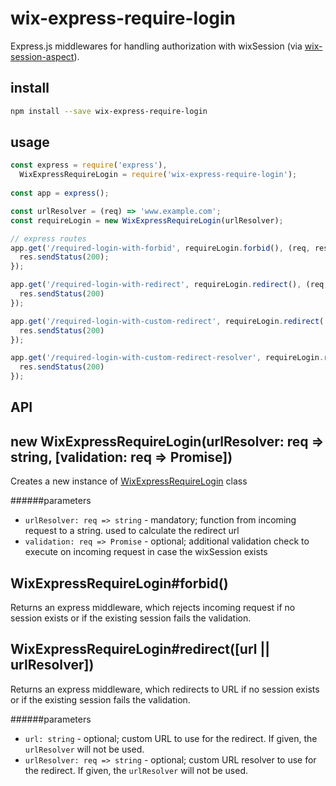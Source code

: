 # wix-express-require-login

Express.js middlewares for handling authorization with wixSession (via [wix-session-aspect](../../aspects/wix-session-aspect)).

## install

```bash
npm install --save wix-express-require-login
```

## usage

```js
const express = require('express'),
  WixExpressRequireLogin = require('wix-express-require-login');
  
const app = express();

const urlResolver = (req) => 'www.example.com';
const requireLogin = new WixExpressRequireLogin(urlResolver);

// express routes
app.get('/required-login-with-forbid', requireLogin.forbid(), (req, res) => {
  res.sendStatus(200);
});

app.get('/required-login-with-redirect', requireLogin.redirect(), (req, res) => {
  res.sendStatus(200)
});

app.get('/required-login-with-custom-redirect', requireLogin.redirect('http://custom-url'), (req, res) => {
  res.sendStatus(200)
});

app.get('/required-login-with-custom-redirect-resolver', requireLogin.redirect(req => 'http://custom-url-resolver'), (req, res) => {
  res.sendStatus(200)
});
```

## API

## new WixExpressRequireLogin(urlResolver: req => string, [validation: req => Promise])
Creates a new instance of [WixExpressRequireLogin](./index.js) class

######parameters
- `urlResolver: req => string` - mandatory; function from incoming request to a string. used to calculate the redirect url
- `validation: req => Promise` - optional; additional validation check to execute on incoming request in case the wixSession exists

## WixExpressRequireLogin#forbid()
Returns an express middleware, which rejects incoming request if no session exists or if the existing session fails the validation.

## WixExpressRequireLogin#redirect([url || urlResolver])
Returns an express middleware, which redirects to URL if no session exists or if the existing session fails the validation.

######parameters
- `url: string` - optional; custom URL to use for the redirect. If given, the `urlResolver` will not be used.
- `urlResolver: req => string` - optional; custom URL resolver to use for the redirect. If given, the `urlResolver` will not be used.



